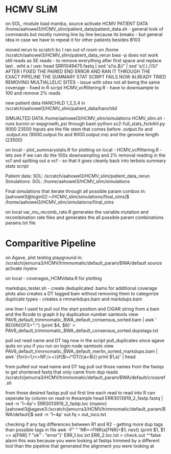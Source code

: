 # HCMV SLiM
on SOL, module load mamba, source activate HCMV 
PATIENT DATA 
/home/aahowel3/HCMV_slim/patient_data/patient_data.sh - general look of commands but mostly running line by line because its breaks - but general idea in case we have to repeat it for other patients besides B103

moved rerun to scratch bc I ran out of room on /home 
/scratch/aahowel3/HCMV_slim/patient_data_rerun
bwa -p does not work still reads as SE reads - to remove everything after first space and replace last . wiht a / use: head SRR1049475.fastq | sed 's/\s.*$//' | sed 's/\(.*\)\./\1\//'
AFTER I FIXED THE PAIRED END ERROR AND RAN IT THROUGH THE EXACT PIPELINE THE SUMMARY STAT SCRIPT FAILS NOW 
ALREADY TRIED REMOVING MULTIALLELIC SITES - issue with sites not all being the same coverage - fixed in R script HCMV_vcffiltering.R - have to downsample to 100 and remove 2% reads

new patient data HANCHILD 1,2,3,4 in /scratch/aahowel3/HCMV_slim/patient_data/hanchild

SIMUALTED DATA 
/home/aahowel3/HCMV_slim/simulations 
HCMV_slim.sh - runs burnin or expgrowth_psi through bash 
python sc2-full_stats_forkAH.py 9000 23500
Inputs are the file stem that comes before .output.fix and .output.ms (9000.output.fix and 9000.output.ms) and the genome length (23500)

on local - plot_summarystats.R for plotting 
on local - HCMV_vcffiltering.R - lets see if we can do the 100x downsampling and 2% removal reading in the vcf and spitting out a vcf - so that it goes cleanly back into terbots summary stats script

Patient data: SOL: /scratch/aahowel3/HCMV_slim/patient_data_rerun
Simulations: SOL: /home/aahowel3/HCMV_slim/simulations

Final simulations that iterate through all possible param combos in: [aahowel3@login02:~/HCMV_slim/simulations/final_sims]$ /home/aahowel3/HCMV_slim/simulations/final_sims

on local var_mu_recomb_rate.R generates the variable mutation and recombination rate files and generates the all possible param combinations params.txt file

# Comparitive Pipeline
on Agave, plot testing playground in: /scratch/jemurra3/HCMV/trimmomatic/default_param/BWA/default 
source activate myenv

on local - coverages_HCMVdata.R for plotting 

markdups_tester.sh - create deduplicated .bams for additional coverage plots
also creates a DT tagged bam without removing them to categorize duplicate types - creates a rmmarkdups.bam and markdups.bam

one liner I used to pull out the start position and CIGAR string from a bam and the Rcode to graph it by duplication number
samtools view PAV6_default_trimmomatic_BWA_default_consensus_sorted.bam | awk '
BEGIN{OFS=":"} {print $4, $6}' > PAV6_default_trimmomatic_BWA_default_consensus_sorted.dupstags.txt

pull out read name and DT tag
now in the script pull_duplicates since agave quits on you if you run on login node 
samtools view PAV6_default_trimmomatic_BWA_default_merlin_sorted_markdups.bam | awk '{for(i=1;i<=NF;i++){if($i~/^DT/){a=$i}} print $1,a}' | head

from pulled out read name and DT tag pull out those names from the fastqs to get shortened fastq that only came from dup reads
/scratch/jemurra3/HCMV/trimmomatic/default_param/BWA/default/crossref.sh

from those desired fastqs pull out first line each read to read into R can seperate by column on read-in
#example head ERR3013919_2_fastp.fastq | sed -n '1~4p'> ERR3013919_2_fastp.loc 
(myenv) [aahowel3@agave3:/scratch/jemurra3/HCMV/trimmomatic/default_param/BWA/default]$ sed -n '1~4p' out.fq > out_locs.txt

checking if any tag differences between R1 and R2 - getting more dup tags than possible tags in file
awk -F" " 'NR==FNR{a[FNR]=$1; next} {print $1, $1 == a[FNR] ? "ok" : "error"}' ERR_1.loc.txt ERR_2.loc.txt > check.out 
^^false alarm this was because you were looking at fastqs trimmed by a different tool than the pipeline that generated the alignment you were looking at 
